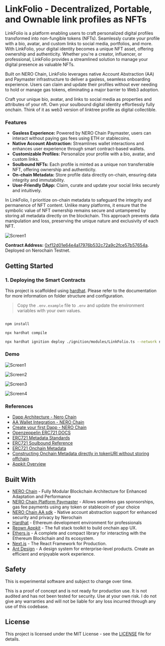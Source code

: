# LinkFolio - Decentralized, Portable, and Ownable link profiles as NFTs

LinkFolio is a platform enabling users to craft personalized digital profiles transformed into non-fungible tokens (NFTs). Seamlessly curate your profile with a bio, avatar, and custom links to social media, portfolios, and more. With LinkFolio, your digital identity becomes a unique NFT asset, offering ownership and authenticity. Whether you're a creator, influencer, or professional, LinkFolio provides a streamlined solution to manage your digital presence as valuable NFTs.

Built on NERO Chain, LinkFolio leverages native Account Abstraction (AA) and Paymaster infrastructure to deliver a gasless, seamless onboarding experience. Users can claim and update their profiles without ever needing to hold or manage gas tokens, eliminating a major barrier to Web3 adoption.

Craft your unique bio, avatar, and links to social media as properties and attributes of your nft. Own your soulbound digital identity effortlessly fully onchain. Think of it as web3 version of linktree profile as digital collectible.

### Features

- **Gasless Experience:** Powered by NERO Chain Paymaster, users can interact without paying gas fees using ETH or stablecoins.
- **Native Account Abstraction:** Streamlines wallet interactions and enhances user experience through smart contract-based wallets.
- **Customizable Profiles:** Personalize your profile with a bio, avatar, and custom links.
- **Soulbound NFTs:** Each profile is minted as a unique non transferrable NFT, offering ownership and authenticity.
- **On-chain Metadata:** Store profile data directly on-chain, ensuring data integrity and immutability.
- **User-Friendly DApp:** Claim, curate and update your social links securely and intuitively.

In LinkFolio, I prioritize on-chain metadata to safeguard the integrity and permanence of NFT content. Unlike many platforms, it ensure that the symbolic value of NFT ownership remains secure and untampered by storing all metadata directly on the blockchain. This approach prevents data manipulation and loss, preserving the unique nature and exclusivity of each NFT.

![Screen1](https://github.com/user-attachments/assets/94e01554-2bab-4fdc-bd36-9deec2c18c2b)

**Contract Address:** [0xf12d01e64e4a17976b532c72a9c2fce57b57654a](https://testnet.neroscan.io/address/0xf12d01e64e4a17976b532c72a9c2fce57b57654a?tab=Transactions). Deployed on Nerochain Testnet.

## Getting Started

### 1. Deploying the Smart Contracts

This project is scaffolded using [hardhat](https://hardhat.org/docs). Please refer to the documentation for more information on folder structure and configuration.

> Copy the `.env.example` file to `.env` and update the environment variables with your own values.

```bash

npm install

npx hardhat compile

npx hardhat ignition deploy ./ignition/modules/LinkFolio.ts --network neroTestnet
```

### Demo

![Screen1](https://github.com/user-attachments/assets/94e01554-2bab-4fdc-bd36-9deec2c18c2b)

![Screen2](https://github.com/user-attachments/assets/9bea64a1-959d-4dca-b10f-61e0883e3a06)

![Screen3](https://github.com/user-attachments/assets/76af1e8c-eec5-4e3c-a213-658f4efdd4b6)

![Screen4](https://github.com/user-attachments/assets/ca06870f-da37-4bd2-a81c-24be629c71c0)

### References

- [Dapp Architecture - Nero Chain](https://docs.nerochain.io/en/getting-started/nero-dapp-architecture)
- [AA Wallet Integration - NERO Chain](https://docs.nerochain.io/en/tutorials/aa-wallet-integration)
- [Create your first Dapp - NERO Chain](https://docs.nerochain.io/en/tutorials/create-first-dapp)
- [Openzeppelin ERC721 DOCS](https://docs.openzeppelin.com/contracts/5.x/erc721)
- [ERC721 Metadata Standards](https://docs.opensea.io/docs/metadata-standards)
- [ERC721 Soulbound Reference](https://ethereum.stackexchange.com/a/161807)
- [ERC721 Onchain Metadata](https://andyhartnett.medium.com/solidity-tutorial-how-to-store-nft-metadata-and-svgs-on-the-blockchain-6df44314406b)
- [Constructing Onchain Metadata directly in tokenURI without storing offchain](https://stackoverflow.com/a/70924789)
- [Appkit Overview](https://docs.reown.com/appkit/overview)

## Built With

- [NERO Chain](https://nerochain.io/) - Fully Modular Blockchain Architecture for Enhanced Adaptation and Performance
- [NERO Chain Platform Paymaster](https://nerochain.io/paymaster) - Allows seamless gas sponsorships, gas fee payments using any token or stablecoin of your choice
- [NERO Chain AA sdk](https://docs.nerochain.io/en/developer-tools/user-op-sdk) - Native account abstraction support for enhanced security and privacy by Nerochain
- [Hardhat](https://hardhat.org/) - Ethereum development environment for professionals
- [Reown Appkit](https://reown.com/appkit) - The full stack toolkit to build onchain app UX.
- [Ethers.js](https://docs.ethers.io/v5/) - A complete and compact library for interacting with the Ethereum Blockchain and its ecosystem.
- [Next.js](https://nextjs.org/) - The React Framework for Production.
- [Ant Design](https://ant.design/) - A design system for enterprise-level products. Create an efficient and enjoyable work experience.

## Safety

This is experimental software and subject to change over time.

This is a proof of concept and is not ready for production use. It is not audited and has not been tested for security. Use at your own risk. I do not give any warranties and will not be liable for any loss incurred through any use of this codebase.

## License

This project is licensed under the MIT License - see the [LICENSE](LICENSE) file for details.
